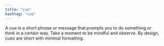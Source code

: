 ```yaml
---
title: "cue"
hashtag: "cue"
---
```

A *cue* is a short phrase or message that prompts you to do something or think in a certain way. Take a moment to be mindful and observe. By design, cues are short with minimal formatting.